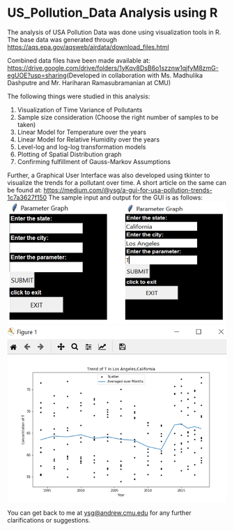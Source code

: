 # US_Pollution_Data Analysis using R
The analysis of USA Pollution Data was done using visualization tools in R. The base data was generated through https://aqs.epa.gov/aqsweb/airdata/download_files.html

Combined data files have been made available at: https://drive.google.com/drive/folders/1yKqv8DsB6o1szznw1qjfyM8zmG-egUOE?usp=sharing​
(Developed in collaboration with Ms. Madhulika Dashputre and Mr. Hariharan Ramasubramanian at CMU)

The following things were studied in this analysis:
1. Visualization of Time Variance of Pollutants
2. Sample size consideration (Choose the right number of samples to be taken)
3. Linear Model for Temperature over the years
4. Linear Model for Relative Humidity over the years
5. Level-log and log-log transformation models
6. Plotting of Spatial Distribution graph
7. Confirming fulfillment of Gauss-Markov Assumptions

Further, a Graphical User Interface was also developed using tkinter to visualize the trends for a pollutant over time.
A short article on the same can be found at: https://medium.com/@ysg/a-gui-for-usa-pollution-trends-1c7a3627f150
The sample input and output for the GUI is as follows:
![Input for the GUI](https://github.com/yashgokhale/US_Pollution_R/blob/master/input.png)
![Output for the GUI](https://github.com/yashgokhale/US_Pollution_R/blob/master/output.png)

You can get back to me at ysg@andrew.cmu.edu for any further clarifications or suggestions.





